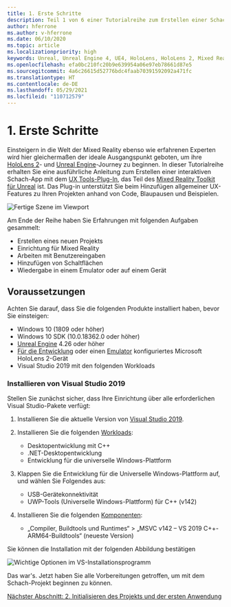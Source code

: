 ```yaml
---
title: 1. Erste Schritte
description: Teil 1 von 6 einer Tutorialreihe zum Erstellen einer Schach-App mit der Unreal Engine 4 und dem UX Tools-Plug-In des Mixed Reality-Toolkits
author: hferrone
ms.author: v-hferrone
ms.date: 06/10/2020
ms.topic: article
ms.localizationpriority: high
keywords: Unreal, Unreal Engine 4, UE4, HoloLens, HoloLens 2, Mixed Reality, Tutorial, Erste Schritte, MRTK, UXT, UX-Tools, Dokumentation, Mixed Reality-Headset Windows Mixed Reality-Headset, Virtual Reality-Headset
ms.openlocfilehash: efa0bc210fc20b9e639954a06e97eb78661d87e5
ms.sourcegitcommit: 4a6c26615d52776bdc4faab70391592092a471fc
ms.translationtype: HT
ms.contentlocale: de-DE
ms.lasthandoff: 05/29/2021
ms.locfileid: "110712579"
---
```

# <a name="1-getting-started"></a>1. Erste Schritte

Einsteigern in die Welt der Mixed Reality ebenso wie erfahrenen Experten wird hier gleichermaßen der ideale Ausgangspunkt geboten, um ihre [HoloLens 2](../../../index.yml)- und [Unreal Engine](https://www.unrealengine.com/en-US/)-Journey zu beginnen. In dieser Tutorialreihe erhalten Sie eine ausführliche Anleitung zum Erstellen einer interaktiven Schach-App mit dem [UX Tools-Plug-In](https://github.com/microsoft/MixedReality-UXTools-Unreal), das Teil des [Mixed Reality Toolkit für Unreal](https://github.com/microsoft/MixedRealityToolkit-Unreal) ist. Das Plug-in unterstützt Sie beim Hinzufügen allgemeiner UX-Features zu Ihren Projekten anhand von Code, Blaupausen und Beispielen. 

![Fertige Szene im Viewport](images/unreal-uxt/5-endscene.PNG)

Am Ende der Reihe haben Sie Erfahrungen mit folgenden Aufgaben gesammelt:
* Erstellen eines neuen Projekts
* Einrichtung für Mixed Reality
* Arbeiten mit Benutzereingaben
* Hinzufügen von Schaltflächen
* Wiedergabe in einem Emulator oder auf einem Gerät

## <a name="prerequisites"></a>Voraussetzungen

Achten Sie darauf, dass Sie die folgenden Produkte installiert haben, bevor Sie einsteigen:
* Windows 10 (1809 oder höher)
* Windows 10 SDK (10.0.18362.0 oder höher)
* [Unreal Engine](https://www.unrealengine.com/en-US/get-now) 4.26 oder höher
* [Für die Entwicklung](../../platform-capabilities-and-apis/using-visual-studio.md#enabling-developer-mode) oder einen [Emulator](../../platform-capabilities-and-apis/using-the-hololens-emulator.md#hololens-2-emulator-overview) konfiguriertes Microsoft HoloLens 2-Gerät
* Visual Studio 2019 mit den folgenden Workloads

### <a name="installing-visual-studio-2019"></a>Installieren von Visual Studio 2019

Stellen Sie zunächst sicher, dass Ihre Einrichtung über alle erforderlichen Visual Studio-Pakete verfügt:
1. Installieren Sie die aktuelle Version von [Visual Studio 2019](https://visualstudio.microsoft.com/downloads/).
1. Installieren Sie die folgenden [Workloads](/visualstudio/install/modify-visual-studio#modify-workloads):
    * Desktopentwicklung mit C++
    * .NET-Desktopentwicklung
    * Entwicklung für die universelle Windows-Plattform
1. Klappen Sie die Entwicklung für die Universelle Windows-Plattform auf, und wählen Sie Folgendes aus: 
    * USB-Gerätekonnektivität
    * UWP-Tools (Universelle Windows-Plattform) für C++ (v142)

1. Installieren Sie die folgenden [Komponenten](/visualstudio/install/modify-visual-studio#modify-individual-components):
    * „Compiler, Buildtools und Runtimes“ > „MSVC v142 – VS 2019 C++-ARM64-Buildtools“ (neueste Version)

Sie können die Installation mit der folgenden Abbildung bestätigen

![Wichtige Optionen im VS-Installationsprogramm](images/unreal-uxt/1-install-the-tools.png)

Das war's. Jetzt haben Sie alle Vorbereitungen getroffen, um mit dem Schach-Projekt beginnen zu können.

[Nächster Abschnitt: 2. Initialisieren des Projekts und der ersten Anwendung](unreal-uxt-ch2.md)